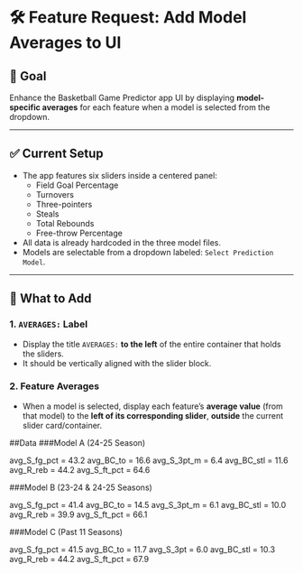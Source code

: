 # 🛠️ Feature Request: Add Model Averages to UI

## 🎯 Goal
Enhance the Basketball Game Predictor app UI by displaying **model-specific averages** for each feature when a model is selected from the dropdown.

---

## ✅ Current Setup
- The app features six sliders inside a centered panel:
  - Field Goal Percentage
  - Turnovers
  - Three-pointers
  - Steals
  - Total Rebounds
  - Free-throw Percentage
- All data is already hardcoded in the three model files.
- Models are selectable from a dropdown labeled: `Select Prediction Model`.

---

## 📌 What to Add

### 1. `AVERAGES:` Label
- Display the title `AVERAGES:` **to the left** of the entire container that holds the sliders.
- It should be vertically aligned with the slider block.

### 2. Feature Averages
- When a model is selected, display each feature’s **average value** (from that model) to the **left of its corresponding slider**, **outside** the current slider card/container.

##Data
###Model A (24-25 Season)

avg_S_fg_pct = 43.2
avg_BC_to = 16.6
avg_S_3pt_m = 6.4
avg_BC_stl = 11.6
avg_R_reb = 44.2
avg_S_ft_pct = 64.6

###Model B (23-24 & 24-25 Seasons)

avg_S_fg_pct = 41.4
avg_BC_to = 14.5
avg_S_3pt_m = 6.1
avg_BC_stl = 10.0
avg_R_reb = 39.9
avg_S_ft_pct = 66.1

###Model C (Past 11 Seasons)

avg_S_fg_pct = 41.5
avg_BC_to = 11.7
avg_S_3pt = 6.0
avg_BC_stl = 10.3
avg_R_reb = 44.2
avg_S_ft_pct = 67.9

